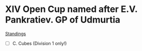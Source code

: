 # XIV Open Cup named after E.V. Pankratiev. GP of Udmurtia  

[Standings](http://opentrains.snarknews.info/~ejudge/sn_sh.cgi?data=result_team&sid=594ce7e0fe32c372&contest=010238)

- [ ] C. Cubes (Division 1 only!)
